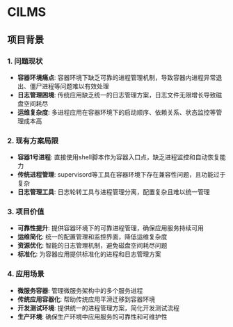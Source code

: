 # CILMS

## 项目背景

### 1. 问题现状

- **容器环境痛点**: 容器环境下缺乏可靠的进程管理机制，导致容器内进程异常退出、僵尸进程等问题难以有效处理
- **日志管理困境**: 传统应用缺乏统一的日志管理方案，日志文件无限增长导致磁盘空间耗尽
- **运维复杂度**: 多进程应用在容器环境下的启动顺序、依赖关系、状态监控等管理成本高

### 2. 现有方案局限

- **容器1号进程**: 直接使用shell脚本作为容器入口点，缺乏进程监控和自动恢复能力
- **传统进程管理**: supervisord等工具在容器环境下存在兼容性问题，且功能过于复杂
- **日志管理工具**: 日志轮转工具与进程管理分离，配置复杂且难以统一管理

### 3. 项目价值

- **可靠性提升**: 提供容器环境下的可靠进程管理，确保应用服务持续可用
- **运维简化**: 统一的配置管理和监控界面，降低运维复杂度
- **资源优化**: 智能的日志管理机制，避免磁盘空间耗尽问题
- **标准化**: 为容器应用提供标准化的进程和日志管理方案

### 4. 应用场景

- **微服务容器**: 管理微服务架构中的多个服务进程
- **传统应用容器化**: 帮助传统应用平滑迁移到容器环境
- **开发测试环境**: 提供统一的进程管理方案，简化开发测试流程
- **生产环境**: 确保生产环境中应用服务的可靠性和可维护性